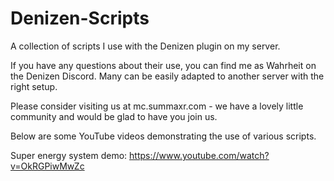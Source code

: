 Denizen-Scripts
===============

A collection of scripts I use with the Denizen plugin on my server.

If you have any questions about their use, you can find me as Wahrheit on the Denizen Discord. Many can be easily adapted to another server with the right setup.

Please consider visiting us at mc.summaxr.com - we have a lovely little community and would be glad to have you join us.

Below are some YouTube videos demonstrating the use of various scripts.

Super energy system demo: https://www.youtube.com/watch?v=OkRGPiwMwZc
